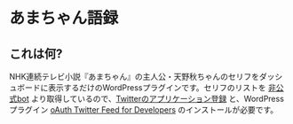 # あまちゃん語録

## これは何?

NHK連続テレビ小説『あまちゃん』の主人公・天野秋ちゃんのセリフをダッシュボードに表示するだけのWordPressプラグインです。セリフのリストを [非公式bot](https://twitter.com/amachan_aki) より取得しているので、[Twitterのアプリケーション登録](https://dev.twitter.com/apps) と、WordPressプラグイン [oAuth Twitter Feed for Developers](http://wordpress.org/plugins/oauth-twitter-feed-for-developers/) のインストールが必要です。
